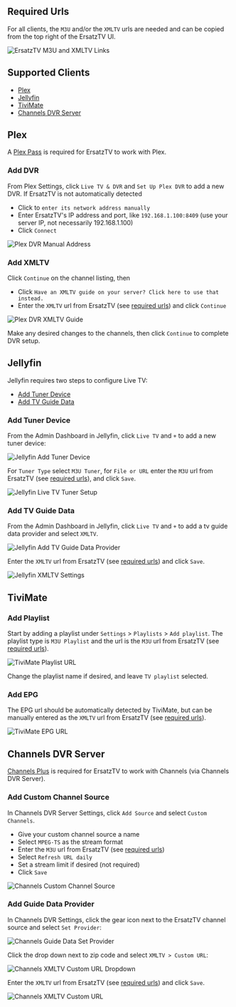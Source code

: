 ﻿## Required Urls

For all clients, the `M3U` and/or the `XMLTV` urls are needed and can be copied from the top right of the ErsatzTV UI.

![ErsatzTV M3U and XMLTV Links](../images/etv-m3u-xmltv-links.png)

## Supported Clients

- [Plex](#plex)
- [Jellyfin](#jellyfin)
- [TiviMate](#tivimate)
- [Channels DVR Server](#channels-dvr-server)

## Plex

A [Plex Pass](https://www.plex.tv/plex-pass/) is required for ErsatzTV to work with Plex.

### Add DVR

From Plex Settings, click `Live TV & DVR` and  `Set Up Plex DVR` to add a new DVR.
If ErsatzTV is not automatically detected

  * Click to `enter its network address manually`
  * Enter ErsatzTV's IP address and port, like `192.168.1.100:8409` (use your server IP, not necessarily 192.168.1.100)
  * Click `Connect`

![Plex DVR Manual Address](../images/plex-dvr-manual-address.png)

### Add XMLTV

Click `Continue` on the channel listing, then

  * Click `Have an XMLTV guide on your server? Click here to use that instead.`
  * Enter the `XMLTV` url from ErsatzTV (see [required urls](#required-urls)) and click `Continue`

![Plex DVR XMLTV Guide](../images/plex-dvr-xmltv-guide.png)

Make any desired changes to the channels, then click `Continue` to complete DVR setup.

## Jellyfin

Jellyfin requires two steps to configure Live TV:

- [Add Tuner Device](#add-tuner-device)
- [Add TV Guide Data](#add-tv-guide-data)

### Add Tuner Device

From the Admin Dashboard in Jellyfin, click `Live TV` and `+` to add a new tuner device:

![Jellyfin Add Tuner Device](../images/jellyfin-add-tuner-device.png)

For `Tuner Type` select `M3U Tuner`, for `File or URL` enter the `M3U` url from ErsatzTV (see [required urls](#required-urls)), and click `Save`.

![Jellyfin Live TV Tuner Setup](../images/jellyfin-live-tv-tuner-setup.png)

### Add TV Guide Data

From the Admin Dashboard in Jellyfin, click `Live TV` and `+` to add a tv guide data provider and select `XMLTV`.

![Jellyfin Add TV Guide Data Provider](../images/jellyfin-add-tv-guide-data-provider.png)

Enter the `XMLTV` url from ErsatzTV (see [required urls](#required-urls)) and click `Save`.

![Jellyfin XMLTV Settings](../images/jellyfin-xmltv-settings.png)

## TiviMate

### Add Playlist

Start by adding a playlist under `Settings` > `Playlists` > `Add playlist`.
The playlist type is `M3U Playlist` and the url is the `M3U` url from ErsatzTV (see [required urls](#required-urls)).

![TiviMate Playlist URL](../images/tivimate-playlist-url.png)

Change the playlist name if desired, and leave `TV playlist` selected.

### Add EPG

The EPG url should be automatically detected by TiviMate, but can be manually entered as the `XMLTV` url from ErsatzTV (see [required urls](#required-urls)).

![TiviMate EPG URL](../images/tivimate-epg-url.png)

## Channels DVR Server

[Channels Plus](https://getchannels.com/plus/) is required for ErsatzTV to work with Channels (via Channels DVR Server).

### Add Custom Channel Source

In Channels DVR Server Settings, click `Add Source` and select `Custom Channels`.

- Give your custom channel source a name
- Select `MPEG-TS` as the stream format
- Enter the `M3U` url from ErsatzTV (see [required urls](#required-urls))
- Select `Refresh URL daily`
- Set a stream limit if desired (not required)
- Click `Save`

![Channels Custom Channel Source](../images/channels-custom-channels-source.png)

### Add Guide Data Provider

In Channels DVR Settings, click the gear icon next to the ErsatzTV channel source and select `Set Provider`:

![Channels Guide Data Set Provider](../images/channels-guide-data-set-provider.png)

Click the drop down next to zip code and select `XMLTV > Custom URL`:

![Channels XMLTV Custom URL Dropdown](../images/channels-xmltv-custom-url-dropdown.png)

Enter the `XMLTV` url from ErsatzTV (see [required urls](#required-urls)) and click `Save`.

![Channels XMLTV Custom URL](../images/channels-xmltv-custom-url.png)